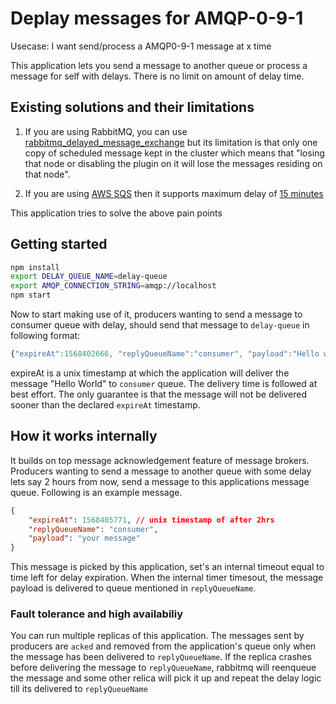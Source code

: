 # Deplay messages for AMQP-0-9-1

Usecase: I want send/process a AMQP0-9-1 message at x time

This application lets you send a message to another queue or process a message for self with delays. There is no limit on amount of delay time.

## Existing solutions and their limitations

1. If you are using RabbitMQ, you can use [rabbitmq_delayed_message_exchange](https://github.com/rabbitmq/rabbitmq-delayed-message-exchange) but its limitation is that only one copy of scheduled message kept in the cluster which means that "losing that node or disabling the plugin on it will lose the messages residing on that node".

2. If you are using [AWS SQS](https://aws.amazon.com/sqs/) then it supports maximum delay of [15 minutes](https://docs.aws.amazon.com/AWSSimpleQueueService/latest/SQSDeveloperGuide/sqs-delay-queues.html)

This application tries to solve the above pain points

## Getting started

```bash
npm install
export DELAY_QUEUE_NAME=delay-queue
export AMQP_CONNECTION_STRING=amqp://localhost
npm start
```

Now to start making use of it, producers wanting to send a message to consumer queue with delay, should send that message to `delay-queue` in following format:

```javascript
{"expireAt":1568402666, "replyQueueName":"consumer", "payload":"Hello world"}
```

expireAt is a unix timestamp at which the application will deliver the message "Hello World" to `consumer` queue. The delivery time is followed at best effort. The only guarantee is that the message will not be delivered sooner than the declared `expireAt` timestamp.

## How it works internally

It builds on top message acknowledgement feature of message brokers. Producers wanting to send a message to another queue with some delay lets say 2 hours from now, send a message to this applications message queue. Following is an example message.

```json
{
    "expireAt": 1568405771, // unix timestamp of after 2hrs
    "replyQueueName": "consumer",
    "payload": "your message"
}
```

This message is picked by this application, set's an internal timeout equal to time left for delay expiration. When the internal timer timesout, the message payload is delivered to queue mentioned in `replyQueueName`.

### Fault tolerance and high availabiliy
You can run multiple replicas of this application. The messages sent by producers are `acked` and removed from the application's queue only when the message has been delivered to `replyQueueName`. If the replica crashes before delivering the message to `replyQueueName`, rabbitmq will reenqueue the message and some other relica will pick it up and repeat the delay logic till its delivered to `replyQueueName`
